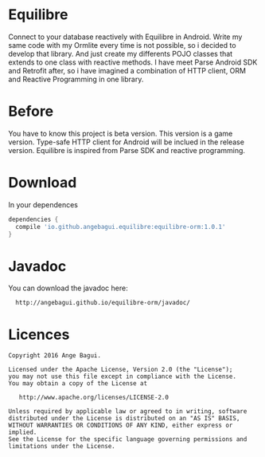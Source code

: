 Equilibre
=========

Connect to your database reactively with Equilibre in Android. Write my same code with my Ormlite every time is not possible, so i decided to develop that library. And just create my differents POJO classes that extends to one class with reactive methods. I have meet Parse Android SDK and Retrofit after, so i have imagined a combination of HTTP client, ORM and Reactive Programming in one library. 


Before
======
You have to know this project is beta version. This version is a game version.
Type-safe HTTP client for Android will be inclued in the release version. 
Equilibre is inspired from Parse SDK and reactive programming.

Download
========

In your dependences
```groovy
dependencies {
  compile 'io.github.angebagui.equilibre:equilibre-orm:1.0.1'
}
```

Javadoc
=======
You can download the javadoc here:

      http://angebagui.github.io/equilibre-orm/javadoc/

Licences
=======
    Copyright 2016 Ange Bagui.

    Licensed under the Apache License, Version 2.0 (the "License");
    you may not use this file except in compliance with the License.
    You may obtain a copy of the License at

       http://www.apache.org/licenses/LICENSE-2.0

    Unless required by applicable law or agreed to in writing, software
    distributed under the License is distributed on an "AS IS" BASIS,
    WITHOUT WARRANTIES OR CONDITIONS OF ANY KIND, either express or implied.
    See the License for the specific language governing permissions and
    limitations under the License.


